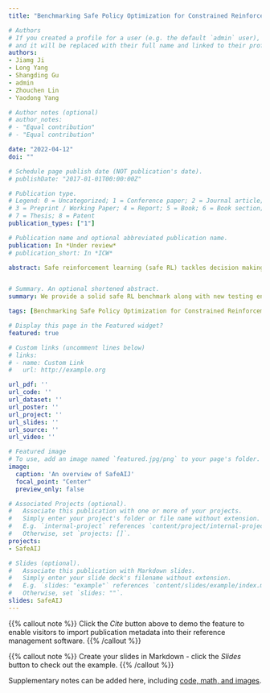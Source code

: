 ```yaml
---
title: "Benchmarking Safe Policy Optimization for Constrained Reinforcement Learning"

# Authors
# If you created a profile for a user (e.g. the default `admin` user), write the username (folder name) here 
# and it will be replaced with their full name and linked to their profile.
authors:
- Jiamg Ji
- Long Yang
- Shangding Gu
- admin
- Zhouchen Lin
- Yaodong Yang

# Author notes (optional)
# author_notes:
# - "Equal contribution"
# - "Equal contribution"

date: "2022-04-12"
doi: ""

# Schedule page publish date (NOT publication's date).
# publishDate: "2017-01-01T00:00:00Z"

# Publication type.
# Legend: 0 = Uncategorized; 1 = Conference paper; 2 = Journal article;
# 3 = Preprint / Working Paper; 4 = Report; 5 = Book; 6 = Book section;
# 7 = Thesis; 8 = Patent
publication_types: ["1"]

# Publication name and optional abbreviated publication name.
publication: In *Under review*
# publication_short: In *ICW*

abstract: Safe reinforcement learning (safe RL) tackles decision making problems with safety constraints. Despite the influx of attention in this field, there is a lack of commonly recognized safe RL benchmark. This is partly because the code of many safe RL methods is unavailable and also because new methods often come with new testing tasks.  As a result, researchers suffer from incorrect implementations, unfair comparisons, and misleading conclusions.  In this study, we offer a solid safe RL benchmark---(\texttt{SafePO})---which benchmarks popular safe policy learning algorithms across a list of common environments. Specifically, we start by standardizing the problem of safe exploration via solving constrained Markov decision processes (CMDP). Then, we provide implementations for CMDP solutions, covering both constrained policy optimization type methods and Lagrangian type methods.  Our implementations in SafePO are highly efficient in the sense that learners can collect samples in parallel and synchronize their policy gradients on different physical CPU cores. We test them on four types of safety-aware robot learning tasks. Based on the benchmark results, we derive new insights by disclosing the interplay of different attributes on safety performance and illustrating the difficulty of safety learning on the sparse cost. Furthermore, to consider the safe RL problem in multi-agent settings, we introduce new tasks based on the DexterousHands environment and report comparison results for both single-agent and multi-agent safe RL algorithms. Our project is released at&#58 \url{https://github.com/PKU-MARL/Safe-Policy-Optimization}.


# Summary. An optional shortened abstract.
summary: We provide a solid safe RL benchmark along with new testing environments.

tags: [Benchmarking Safe Policy Optimization for Constrained Reinforcement Learning]

# Display this page in the Featured widget?
featured: true

# Custom links (uncomment lines below)
# links:
# - name: Custom Link
#   url: http://example.org

url_pdf: ''
url_code: ''
url_dataset: ''
url_poster: ''
url_project: ''
url_slides: ''
url_source: ''
url_video: ''

# Featured image
# To use, add an image named `featured.jpg/png` to your page's folder. 
image:
  caption: 'An overview of SafeAIJ'
  focal_point: "Center"
  preview_only: false

# Associated Projects (optional).
#   Associate this publication with one or more of your projects.
#   Simply enter your project's folder or file name without extension.
#   E.g. `internal-project` references `content/project/internal-project/index.md`.
#   Otherwise, set `projects: []`.
projects:
- SafeAIJ

# Slides (optional).
#   Associate this publication with Markdown slides.
#   Simply enter your slide deck's filename without extension.
#   E.g. `slides: "example"` references `content/slides/example/index.md`.
#   Otherwise, set `slides: ""`.
slides: SafeAIJ
---
```


{{% callout note %}}
Click the *Cite* button above to demo the feature to enable visitors to import publication metadata into their reference management software.
{{% /callout %}}

{{% callout note %}}
Create your slides in Markdown - click the *Slides* button to check out the example.
{{% /callout %}}

Supplementary notes can be added here, including [code, math, and images](https://wowchemy.com/docs/writing-markdown-latex/).
